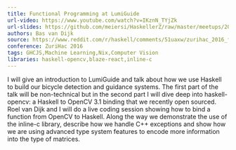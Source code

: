 ```yaml
---
title: Functional Programming at LumiGuide
url-video: https://www.youtube.com/watch?v=IKznN_TYjZk
url-slides: https://github.com/meiersi/HaskellerZ/raw/master/meetups/20160722-ZuriHac2016_Bas_van_Dijk_FP-at-LumiGuide/Bas_van_Dijk-FP_at_LumiGuide-ZuriHac2016.pptx
authors: Bas van Dijk
source: https://www.reddit.com/r/haskell/comments/51uaxw/zurihac_2016_functional_programming_at_lumiguide/
conference: ZuriHac 2016
tags: GHCJS,Machine Learning,Nix,Computer Vision
libraries: haskell-opencv,blaze-react,inline-c
---
```


I will give an introduction to LumiGuide and talk about how we use Haskell to build our bicycle detection and guidance systems. The first part of the talk will be non-technical but in the second part I will dive deep into haskell-opencv: a Haskell to OpenCV 3.1 binding that we recently open sourced. Roel van Dijk and I will do a live coding session showing how to bind a function from OpenCV to Haskell. Along the way we demonstrate the use of the inline-c library, describe how we handle C++ exceptions and show how we are using advanced type system features to encode more information into the type of matrices.
